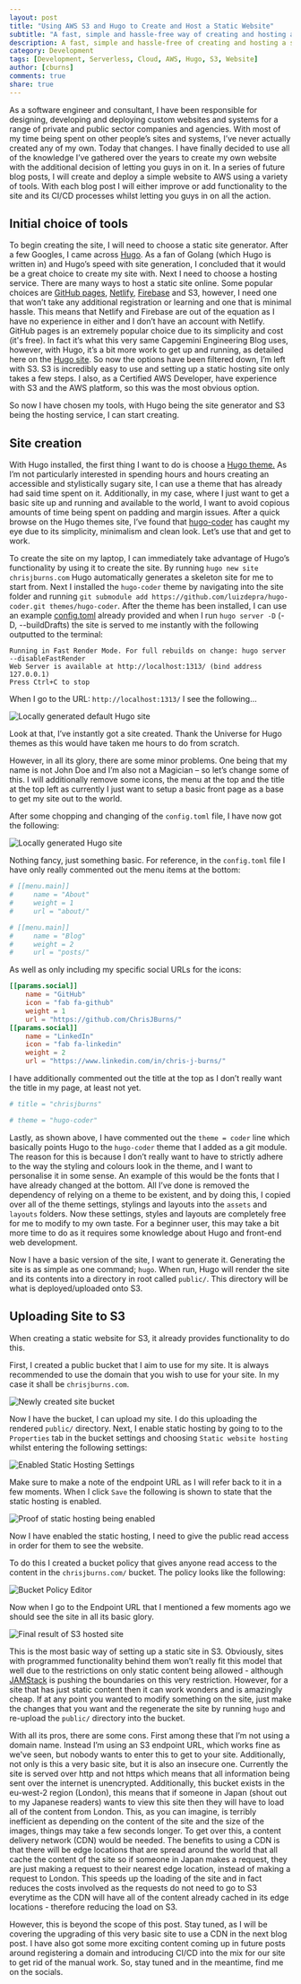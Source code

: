 ```yaml
---
layout: post
title: "Using AWS S3 and Hugo to Create and Host a Static Website"
subtitle: "A fast, simple and hassle-free way of creating and hosting a static website"
description: A fast, simple and hassle-free of creating and hosting a static website with Hugo and AWS S3
category: Development
tags: [Development, Serverless, Cloud, AWS, Hugo, S3, Website]
author: [cburns]
comments: true
share: true
---
```


As a software engineer and consultant, I have been responsible for designing, developing and deploying custom websites and systems for a range of private and public sector companies and agencies. With most of my time being spent on other people’s sites and systems, I’ve never actually created any of my own. Today that changes. I have finally decided to use all of the knowledge I’ve gathered over the years to create my own website with the additional decision of letting you guys in on it. In a series of future blog posts, I will create and deploy a simple website to AWS using a variety of tools. With each blog post I will either improve or add functionality to the site and its CI/CD processes whilst letting you guys in on all the action. 

## Initial choice of tools
To begin creating the site, I will need to choose a static site generator. After a few Googles, I came across [Hugo](https://gohugo.io/). As a fan of Golang (which Hugo is written in) and Hugo’s speed with site generation, I concluded that it would be a great choice to create my site with. Next I need to choose a hosting service. There are many ways to host a static site online. Some popular choices are [GitHub pages](https://pages.github.com/), [Netlify](https://www.netlify.com/), [Firebase](https://firebase.google.com/) and S3, however, I need one that won’t take any additional registration or learning and one that is minimal hassle. This means that Netlify and Firebase are out of the equation as I have no experience in either and I don’t have an account with Netlify. GitHub pages is an extremely popular choice due to its simplicity and cost (it's free). In fact it’s what this very same Capgemini Engineering Blog uses, however, with Hugo, it’s a bit more work to get up and running, as detailed here on the [Hugo site](https://gohugo.io/hosting-and-deployment/hosting-on-github/). So now the options have been filtered down, I’m left with S3. S3 is incredibly easy to use and setting up a static hosting site only takes a few steps. I also, as a Certified AWS Developer, have experience with S3 and the AWS platform, so this was the most obvious option.

So now I have chosen my tools, with Hugo being the site generator and S3 being the hosting service, I can start creating. 

## Site creation
With Hugo installed, the first thing I want to do is choose a [Hugo theme.](https://themes.gohugo.io/) As I’m not particularly interested in spending hours and hours creating an accessible and stylistically sugary site, I can use a theme that has already had said time spent on it. Additionally, in my case, where I just want to get a basic site up and running and available to the world, I want to avoid copious amounts of time being spent on padding and margin issues. After a quick browse on the Hugo themes site, I’ve found that [hugo-coder](https://github.com/luizdepra/hugo-coder/) has caught my eye due to its simplicity, minimalism and clean look. Let’s use that and get to work.

To create the site on my laptop, I can immediately take advantage of Hugo’s functionality by using it to create the site. By running `hugo new site chrisjburns.com` Hugo automatically generates a skeleton site for me to start from. Next I installed the `hugo-coder` theme by navigating into the site folder and running `git submodule add https://github.com/luizdepra/hugo-coder.git themes/hugo-coder`. After the theme has been installed, I can use an example [config.toml](https://github.com/luizdepra/hugo-coder/blob/master/exampleSite/config.toml) already provided and when I run `hugo server -D` (-D, --buildDrafts) the site is served to me instantly with the following outputted to the terminal:

```logs
Running in Fast Render Mode. For full rebuilds on change: hugo server --disableFastRender
Web Server is available at http://localhost:1313/ (bind address 127.0.0.1)
Press Ctrl+C to stop
```

When I go to the URL: `http://localhost:1313/` I see the following…

![Locally generated default Hugo site](/images/2020-02-28-Using-S3-and-Hugo-to-Create-Hosting-Static-Website/default-hugo-coder-page.png)

Look at that, I’ve instantly got a site created. Thank the Universe for Hugo themes as this would have taken me hours to do from scratch.

However, in all its glory, there are some minor problems. One being that my name is not John Doe and I’m also not a Magician – so let’s change some of this. I will additionally remove some icons, the menu at the top and the title at the top left as currently I just want to setup a basic front page as a base to get my site out to the world.

After some chopping and changing of the `config.toml` file, I have now got the following:

![Locally generated Hugo site](/images/2020-02-28-Using-S3-and-Hugo-to-Create-Hosting-Static-Website/local-chrisjburns-page.png)

Nothing fancy, just something basic. For reference, in the `config.toml` file I have only really commented out the menu items at the bottom:

```toml
# [[menu.main]]
#     name = "About"
#     weight = 1
#     url = "about/"

# [[menu.main]]
#     name = "Blog"
#     weight = 2
#     url = "posts/"
```

As well as only including my specific social URLs for the icons:
```toml
[[params.social]]
    name = "GitHub"
    icon = "fab fa-github"
    weight = 1
    url = "https://github.com/ChrisJBurns/"
[[params.social]]
    name = "LinkedIn"
    icon = "fab fa-linkedin"
    weight = 2
    url = "https://www.linkedin.com/in/chris-j-burns/"
```

I have additionally commented out the title at the top as I don’t really want the title in my page, at least not yet. 

```toml
# title = "chrisjburns"

# theme = "hugo-coder"
```

Lastly, as shown above, I have commented out the `theme = coder` line which basically points Hugo to the `hugo-coder` theme that I added as a git module. The reason for this is because I don’t really want to have to strictly adhere to the way the styling and colours look in the theme, and I want to personalise it in some sense. An example of this would be the fonts that I have already changed at the bottom. All I’ve done is removed the dependency of relying on a theme to be existent, and by doing this, I copied over all of the theme settings, stylings and layouts into the `assets` and `layouts` folders. Now these settings, styles and layouts are completely free for me to modify to my own taste. For a beginner user, this may take a bit more time to do as it requires some knowledge about Hugo and front-end web development.

Now I have a basic version of the site, I want to generate it. Generating the site is as simple as one command; `hugo`. When run, Hugo will render the site and its contents into a directory in root called `public/`. This directory will be what is deployed/uploaded onto S3.

## Uploading Site to S3
When creating a static website for S3, it already provides functionality to do this.

First, I created a public bucket that I aim to use for my site. It is always recommended to use the domain that you wish to use for your site. In my case it shall be `chrisjburns.com`.

![Newly created site bucket](/images/2020-02-28-Using-S3-and-Hugo-to-Create-Hosting-Static-Website/bucket-picture.png)

Now I have the bucket, I can upload my site. I do this uploading the rendered `public/` directory. Next, I enable static hosting by going to to the `Properties` tab in the bucket settings and choosing `Static website hosting` whilst entering the following settings:

![Enabled Static Hosting Settings](/images/2020-02-28-Using-S3-and-Hugo-to-Create-Hosting-Static-Website/static-hosting-settings.png)

 Make sure to make a note of the endpoint URL as I will refer back to it in a few moments. When I click `Save` the following is shown to state that the static hosting is enabled.

![Proof of static hosting being enabled](/images/2020-02-28-Using-S3-and-Hugo-to-Create-Hosting-Static-Website/proof-static-hosting-enabled.png)

Now I have enabled the static hosting, I need to give the public read access in order for them to see the website.

To do this I created a bucket policy that gives anyone read access to the content in the `chrisjburns.com/` bucket. The policy looks like the following:

![Bucket Policy Editor](/images/2020-02-28-Using-S3-and-Hugo-to-Create-Hosting-Static-Website/bucket-policy.png)

Now when I go to the Endpoint URL that I mentioned a few moments ago we should see the site in all its basic glory.

![Final result of S3 hosted site](/images/2020-02-28-Using-S3-and-Hugo-to-Create-Hosting-Static-Website/s3-signed-url-page.png)

This is the most basic way of setting up a static site in S3. Obviously, sites with programmed functionality behind them won’t really fit this model that well due to the restrictions on only static content being allowed - although [JAMStack](https://jamstack.org/) is pushing the boundaries on this very restriction. However, for a site that has just static content then it can work wonders and is amazingly cheap. If at any point you wanted to modify something on the site, just make the changes that you want and the regenerate the site by running `hugo` and re-upload the `public/` directory into the bucket.

With all its pros, there are some cons. First among these that I’m not using a domain name. Instead I’m using an S3 endpoint URL, which works fine as we've seen, but nobody wants to enter this to get to your site. Additionally, not only is this a very basic site, but it is also an insecure one. Currently the site is served over http and not https which means that all information being sent over the internet is unencrypted. Additionally, this bucket exists in the eu-west-2 region (London), this means that if someone in Japan (shout out to my Japanese readers) wants to view this site then they will have to load all of the content from London. This, as you can imagine, is terribly inefficient as depending on the content of the site and the size of the images, things may take a few seconds longer. To get over this, a content delivery network (CDN) would be needed. The benefits to using a CDN is that there will be edge locations that are spread around the world that all cache the content of the site so if someone in Japan makes a request, they are just making a request to their nearest edge location, instead of making a request to London. This speeds up the loading of the site and in fact reduces the costs involved as the requests do not need to go to S3 everytime as the CDN will have all of the content already cached in its edge locations - therefore reducing the load on S3.

However, this is beyond the scope of this post. Stay tuned, as I will be covering the upgrading of this very basic site to use a CDN in the next blog post. I have also got some more exciting content coming up in future posts around registering a domain and introducing CI/CD into the mix for our site to get rid of the manual work. So, stay tuned and in the meantime, find me on the socials.


